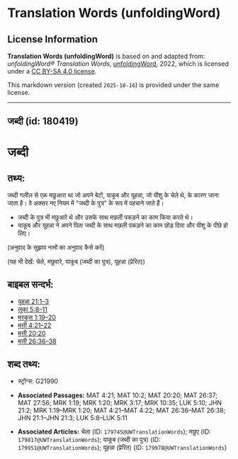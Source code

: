 # Translation Words (unfoldingWord)

## License Information

**Translation Words (unfoldingWord)** is based on and adapted from: _unfoldingWord® Translation Words_, [unfoldingWord](https://unfoldingword.org/utw), 2022, which is licensed under a [CC BY-SA 4.0 license](https://creativecommons.org/licenses/by-sa/4.0/legalcode.en).

This markdown version (created `2025-10-16`) is provided under the same license.



--------------------------------

## जब्दी (id: 180419)

जब्दी
=====

तथ्य:
-----

जब्दी गलील से एक मछुआरा था जो अपने बेटों, याकूब और यूहन्ना, जो यीशु के चेले थे, के कारण जाना जाता है। वे अक्सर नए नियम में "जब्दी के पुत्र" के रूप में पहचाने जाते हैं।

* जब्दी के पुत्र भी मछुआरे थे और उसके साथ मछली पकड़ने का काम किया करते थे।
* याकूब और यूहन्ना ने अपने पिता जब्दी के साथ मछली पकड़ने का काम छोड़ दिया और यीशु के पीछे हो लिए।

(अनुवाद के सुझाव नामों का अनुवाद कैसे करें)

(यह भी देखें: चेले, मछुवारे, याकूब (जब्दी का पुत्र), यूहन्ना (प्रेरित))

बाइबल सन्दर्भ:
--------------

* [यूहन्ना 21:1–3](https://ref.ly/John21:1-John21:3)
* [लूका 5:8–11](https://ref.ly/Luke5:8-Luke5:11)
* [मरकुस 1:19–20](https://ref.ly/Mark1:19-Mark1:20)
* [मत्ती 4:21–22](https://ref.ly/Matt4:21-Matt4:22)
* [मत्ती 20:20](https://ref.ly/Matt20:20)
* [मत्ती 26:36–38](https://ref.ly/Matt26:36-Matt26:38)

शब्द तथ्य:
----------

* स्ट्रोंग्स: G21990

* **Associated Passages:** MAT 4:21; MAT 10:2; MAT 20:20; MAT 26:37; MAT 27:56; MRK 1:19; MRK 1:20; MRK 3:17; MRK 10:35; LUK 5:10; JHN 21:2; MRK 1:19–MRK 1:20; MAT 4:21–MAT 4:22; MAT 26:36–MAT 26:38; JHN 21:1–JHN 21:3; LUK 5:8–LUK 5:11
* **Associated Articles:** चेला (ID: `179745@UWTranslationWords`); मछुए (ID: `179817@UWTranslationWords`); याकूब (जब्दी का पुत्र) (ID: `179951@UWTranslationWords`); यूहन्ना (प्रेरित) (ID: `179978@UWTranslationWords`)

